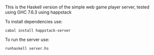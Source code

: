 This is the Haskell version of the simple web game player server, tested using GHC 7.6.3 using happstack

To install dependencies use:

	cabal install happstack-server

To run the server use:

	runhaskell server.hs

	
